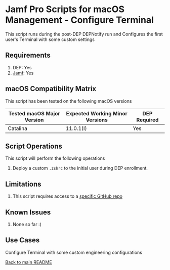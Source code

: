 Jamf Pro Scripts for macOS Management - Configure Terminal
==============
This script runs during the post-DEP DEPNotify run and Configures the first user's Terminal with some custom settings

Requirements
------------
1. DEP: Yes 
2. [Jamf](https://www.jamf.com/products/jamf-pro/): Yes

macOS Compatibility Matrix
------------
This script has been tested on the following macOS versions

| Tested macOS Major Version               | Expected Working Minor Versions     | DEP Required |
|------------------------------------------|-------------------------------------|--------------|
| Catalina                                 | 11.0.1(I)                           | Yes          |

Script Operations
------------
This script will perform the following operations

1. Deploy a custom `.zshrc` to the initial user during DEP enrollment.

Limitations
------------

1. This script requires access to a [specific GitHub repo](https://github.com/ahrenstein/noodling)

Known Issues
------------
1. None so far :)

Use Cases
------------
Configure Terminal with some custom engineering configurations

[Back to main README](../README.md)
